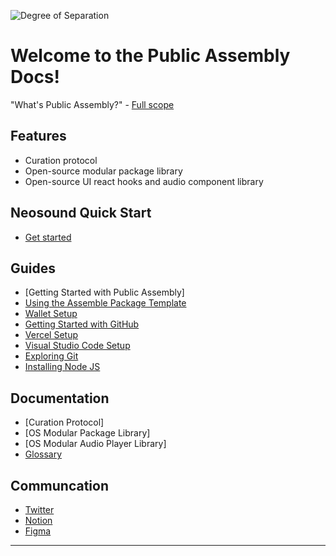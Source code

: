 ![Degree of Separation](https://github.com/public-assembly/public-assembly-docs/blob/main/static/imgs/global-assets/degree-of-separation.jpg)

# Welcome to the Public Assembly Docs!

"What's Public Assembly?"  - [Full scope](https://ourzora.notion.site/ourzora/Public-Assembly-1243e6a5700f4d0587e63b644bff4197)


## Features

- Curation protocol
- Open-source modular package library
- Open-source UI react hooks and audio component library

## Neosound Quick Start

- [Get started](https://github.com/public-assembly/public-assembly-docs/blob/main/docs/neosound-quick-start.md)

## Guides

- [Getting Started with Public Assembly]
- [Using the Assemble Package Template](https://github.com/public-assembly/public-assembly-docs/blob/main/docs/assemble-package.md)
- [Wallet Setup](https://github.com/public-assembly/public-assembly-docs/blob/main/docs/wallet-setup.md)
- [Getting Started with GitHub](https://github.com/public-assembly/public-assembly-docs/blob/main/docs/getting-started-with-github.md)
- [Vercel Setup](https://github.com/public-assembly/public-assembly-docs/blob/main/docs/vercel-setup.md)
- [Visual Studio Code Setup](https://github.com/public-assembly/public-assembly-docs/blob/main/docs/visual-studio-code-setup.md)
- [Exploring Git](https://github.com/public-assembly/public-assembly-docs/blob/main/docs/exploring-git.md)
- [Installing Node JS](https://github.com/public-assembly/public-assembly-docs/blob/main/docs/installing-node.md)

## Documentation

- [Curation Protocol]
- [OS Modular Package Library]
- [OS Modular Audio Player Library]
- [Glossary](https://github.com/public-assembly/public-assembly-docs/blob/main/docs/glossary.md)

## Communcation

- [Twitter](https://twitter.com/pblcasmbly)
- [Notion](https://www.notion.so/ourzora/Neosound-working-product-title-dd4ef7e0ce8c478386ef867a5d0f7ffe)
- [Figma](https://www.figma.com/file/IMYiNZVVJCvO9Yjn0IBe1f/~neosound~-%5Bcommunity%5D?node-id=1730%3A10991)

---
